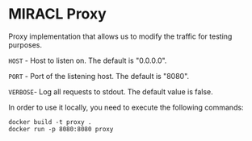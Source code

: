 # MIRACL Proxy

Proxy implementation that allows us to modify the traffic for testing purposes.

`HOST` - Host to listen on. The default is "0.0.0.0".

`PORT` - Port of the listening host. The default is "8080".

`VERBOSE`- Log all requests to stdout. The default value is false.

In order to use it locally, you need to execute the following commands:

```
docker build -t proxy .
docker run -p 8080:8080 proxy
```
